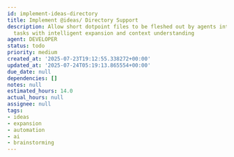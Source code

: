 ```yaml
---
id: implement-ideas-directory
title: Implement @ideas/ Directory Support
description: Allow short dotpoint files to be fleshed out by agents into fully-specified
  tasks with intelligent expansion and context understanding
agent: DEVELOPER
status: todo
priority: medium
created_at: '2025-07-23T19:12:55.338272+00:00'
updated_at: '2025-07-24T05:19:13.865554+00:00'
due_date: null
dependencies: []
notes: null
estimated_hours: 14.0
actual_hours: null
assignee: null
tags:
- ideas
- expansion
- automation
- ai
- brainstorming
---
```


